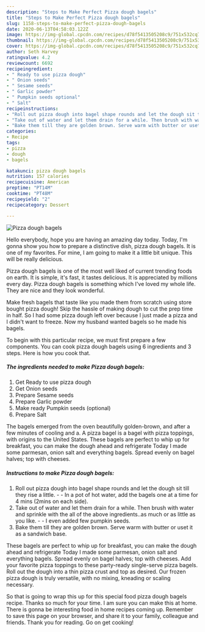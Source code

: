 ```yaml
---
description: "Steps to Make Perfect Pizza dough bagels"
title: "Steps to Make Perfect Pizza dough bagels"
slug: 1158-steps-to-make-perfect-pizza-dough-bagels
date: 2020-06-13T04:58:03.122Z
image: https://img-global.cpcdn.com/recipes/d78f5413505208c9/751x532cq70/pizza-dough-bagels-recipe-main-photo.jpg
thumbnail: https://img-global.cpcdn.com/recipes/d78f5413505208c9/751x532cq70/pizza-dough-bagels-recipe-main-photo.jpg
cover: https://img-global.cpcdn.com/recipes/d78f5413505208c9/751x532cq70/pizza-dough-bagels-recipe-main-photo.jpg
author: Seth Harvey
ratingvalue: 4.2
reviewcount: 6692
recipeingredient:
- " Ready to use pizza dough"
- " Onion seeds"
- " Sesame seeds"
- " Garlic powder"
- " Pumpkin seeds optional"
- " Salt"
recipeinstructions:
- "Roll out pizza dough into bagel shape rounds and let the dough sit till they rise a little.   In a pot of hot water, add the bagels one at a time for 4 mins (2mins on each side)."
- "Take out of water and let them drain for a while. Then brush with water and sprinkle with the all of the above ingredients..as much or as little as you like.  I even added few pumpkin seeds."
- "Bake them till they are golden brown. Serve warm with butter or uset it as a sandwich base."
categories:
- Recipe
tags:
- pizza
- dough
- bagels

katakunci: pizza dough bagels 
nutrition: 157 calories
recipecuisine: American
preptime: "PT14M"
cooktime: "PT48M"
recipeyield: "2"
recipecategory: Dessert

---
```



![Pizza dough bagels](https://img-global.cpcdn.com/recipes/d78f5413505208c9/751x532cq70/pizza-dough-bagels-recipe-main-photo.jpg)

Hello everybody, hope you are having an amazing day today. Today, I'm gonna show you how to prepare a distinctive dish, pizza dough bagels. It is one of my favorites. For mine, I am going to make it a little bit unique. This will be really delicious.

Pizza dough bagels is one of the most well liked of current trending foods on earth. It is simple, it's fast, it tastes delicious. It is appreciated by millions every day. Pizza dough bagels is something which I've loved my whole life. They are nice and they look wonderful.

Make fresh bagels that taste like you made them from scratch using store bought pizza dough! Skip the hassle of making dough to cut the prep time in half. So I had some pizza dough left over because I just made a pizza and I didn&#39;t want to freeze. Now my husband wanted bagels so he made his bagels.


To begin with this particular recipe, we must first prepare a few components. You can cook pizza dough bagels using 6 ingredients and 3 steps. Here is how you cook that.

<!--inarticleads1-->

##### The ingredients needed to make Pizza dough bagels:

1. Get  Ready to use pizza dough
1. Get  Onion seeds
1. Prepare  Sesame seeds
1. Prepare  Garlic powder
1. Make ready  Pumpkin seeds (optional)
1. Prepare  Salt


The bagels emerged from the oven beautifully golden-brown, and after a few minutes of cooling and a. A pizza bagel is a bagel with pizza toppings, with origins to the United States. These bagels are perfect to whip up for breakfast, you can make the dough ahead and refrigerate Today I made some parmesan, onion salt and everything bagels. Spread evenly on bagel halves; top with cheeses. 

<!--inarticleads2-->

##### Instructions to make Pizza dough bagels:

1. Roll out pizza dough into bagel shape rounds and let the dough sit till they rise a little.  -  - In a pot of hot water, add the bagels one at a time for 4 mins (2mins on each side).
1. Take out of water and let them drain for a while. Then brush with water and sprinkle with the all of the above ingredients..as much or as little as you like. -  - I even added few pumpkin seeds.
1. Bake them till they are golden brown. Serve warm with butter or uset it as a sandwich base.


These bagels are perfect to whip up for breakfast, you can make the dough ahead and refrigerate Today I made some parmesan, onion salt and everything bagels. Spread evenly on bagel halves; top with cheeses. Add your favorite pizza toppings to these party-ready single-serve pizza bagels. Roll out the dough into a thin pizza crust and top as desired. Our frozen pizza dough is truly versatile, with no mixing, kneading or scaling necessary. 

So that is going to wrap this up for this special food pizza dough bagels recipe. Thanks so much for your time. I am sure you can make this at home. There is gonna be interesting food in home recipes coming up. Remember to save this page on your browser, and share it to your family, colleague and friends. Thank you for reading. Go on get cooking!
